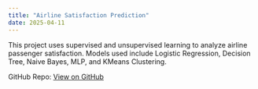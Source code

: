 ```yaml
---
title: "Airline Satisfaction Prediction"
date: 2025-04-11
---
```


This project uses supervised and unsupervised learning to analyze airline passenger satisfaction. Models used include Logistic Regression, Decision Tree, Naive Bayes, MLP, and KMeans Clustering.

GitHub Repo: [View on GitHub](https://github.com/你的仓库)